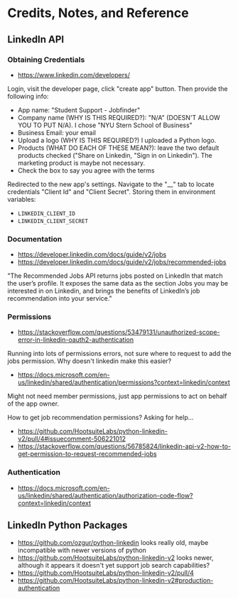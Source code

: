 # Credits, Notes, and Reference

## LinkedIn API

### Obtaining Credentials

  + https://www.linkedin.com/developers/

Login, visit the developer page, click "create app" button. Then provide the following info:

  + App name: "Student Support - Jobfinder"
  + Company name (WHY IS THIS REQUIRED?): "N/A" (DOESN'T ALLOW YOU TO PUT N/A). I chose  "NYU Stern School of Business"
  + Business Email: your email
  + Upload a logo (WHY IS THIS REQUIRED?) I uploaded a Python logo.
  + Products (WHAT DO EACH OF THESE MEAN?): leave the two default products checked ("Share on Linkedin, "Sign in on Linkedin"). The marketing product is maybe not necessary.
  + Check the box to say you agree with the terms

Redirected to the new app's settings. Navigate to the "__" tab to locate credentials "Client Id" and "Client Secret". Storing them in environment variables:
   + `LINKEDIN_CLIENT_ID`
   + `LINKEDIN_CLIENT_SECRET`

### Documentation

  + https://developer.linkedin.com/docs/guide/v2/jobs
  + https://developer.linkedin.com/docs/guide/v2/jobs/recommended-jobs

"The Recommended Jobs API returns jobs posted on LinkedIn that match the user’s profile. It exposes the same data as the section Jobs you may be interested in on Linkedin, and brings the benefits of LinkedIn’s job recommendation into your service."

### Permissions

  + https://stackoverflow.com/questions/53479131/unauthorized-scope-error-in-linkedin-oauth2-authentication

Running into lots of permissions errors, not sure where to request to add the jobs permission. Why doesn't linkedin make this easier?

  + https://docs.microsoft.com/en-us/linkedin/shared/authentication/permissions?context=linkedin/context

Might not need member permissions, just app permissions to act on behalf of the app owner.


How to get job recommendation permissions? Asking for help...

  + https://github.com/HootsuiteLabs/python-linkedin-v2/pull/4#issuecomment-506221012
  + https://stackoverflow.com/questions/56785824/linkedin-api-v2-how-to-get-permission-to-request-recommended-jobs

### Authentication

  + https://docs.microsoft.com/en-us/linkedin/shared/authentication/authorization-code-flow?context=linkedin/context


## LinkedIn Python Packages

  + https://github.com/ozgur/python-linkedin looks really old, maybe incompatible with newer versions of python
  + https://github.com/HootsuiteLabs/python-linkedin-v2 looks newer, although it appears it doesn't yet support job search capabilities?
  + https://github.com/HootsuiteLabs/python-linkedin-v2/pull/4
  + https://github.com/HootsuiteLabs/python-linkedin-v2#production-authentication

